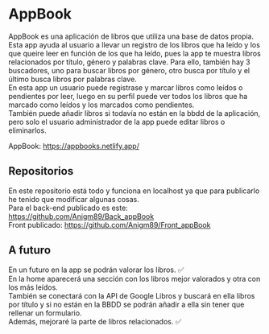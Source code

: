 # AppBook
AppBook es una aplicación de libros que utiliza una base de datos propia. Esta app ayuda al usuario a llevar un registro de los libros que ha leído y los que queire leer en función de los que ha leído, pues la app te muestra libros relacionados por título, género y palabras clave. Para ello, también hay 3 buscadores, uno para buscar libros por género, otro busca por título y el último busca libros por palabras clave.<br>
En esta app un usuario puede registrase y marcar libros como leídos o pendientes por leer, luego en su perfil puede ver todos los libros que ha marcado como leídos y los marcados como pendientes.<br>
También puede añadir libros si todavía no están en la bbdd de la aplicación, pero solo el usuario administrador de la app puede editar libros o eliminarlos.

AppBook: https://appbooks.netlify.app/

## Repositorios 
En este repositorio está todo y funciona en localhost ya que para publicarlo he tenido que modificar algunas cosas.<br>
Para el back-end publicado es este: https://github.com/Anigm89/Back_appBook <br>
Front publicado: https://github.com/Anigm89/Front_appBook

## A futuro
En un futuro en la app se podrán valorar los libros. ✅<br>
En la home aparecerá una sección con los libros mejor valorados y otra con los más leídos.<br>
También se conectará con la API de Google Libros y buscará en ella libros por título y si no están en la BBDD se podrán añadir a ella sin tener que rellenar un formulario. <br>
Además, mejoraré la parte de libros relacionados. ✅